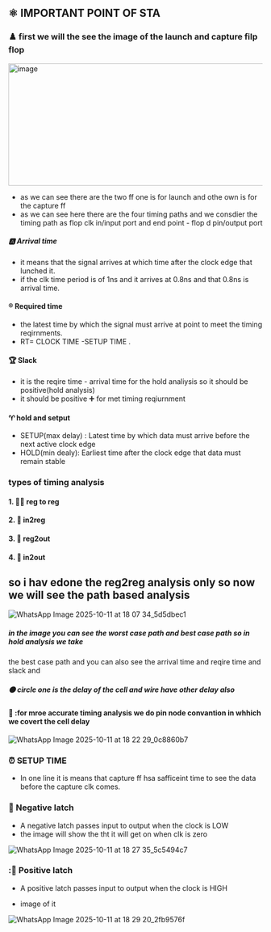 ## ⚛️ IMPORTANT POINT OF STA 

### ♟️ first we will the see the image of the launch and capture filp flop


<img width="600" height="242" alt="image" src="https://github.com/user-attachments/assets/9ab2f8db-34f5-472a-9dba-d5774663cfa1" />


- as we can see there are the two ff one is for launch and othe own is for the capture ff
- as we can see here there are the four timing paths and we consdier the timing path as flop clk in/input port and end point - flop d pin/output port

##### 🅰️ Arrival time 

- it means that the signal arrives at which time after the clock edge that lunched it.
- if the clk time period is of 1ns and it arrives at 0.8ns and that 0.8ns is arrival time.
  
#### ®️ Required time 

- the latest time by which the signal must arrive at point to meet the timing reqirnments.
- RT= CLOCK TIME -SETUP TIME .

#### 🏆 Slack
- it is the reqire time - arrival time for the hold analiysis so it should be positive(hold analysis)
- it should be positive ➕ for met timing reqiurnment


#### ♈ hold and setput
- SETUP(max delay) : Latest time by which data must arrive before the next active clock edge
- HOLD(min dealy): Earliest time after the clock edge that data must remain stable



### types of timing analysis
  
  #### 1. 🧜‍♂️ reg to reg
  #### 2. 🐪 in2reg
  #### 3. 🍬 reg2out
  #### 4. 🐼 in2out

## so i hav edone the reg2reg analysis only so now we will see the path based analysis

  ![WhatsApp Image 2025-10-11 at 18 07 34_5d5dbec1](https://github.com/user-attachments/assets/c92fb537-6677-43b2-886c-766a812dbbe9)



##### in the image you can see the worst case path and best case path so in hold analysis we take 
the best case path and you can also see the arrival time and reqire time and slack and 
##### ⚫ circle one is the delay of the cell and wire have other delay also   

 
#### 🧮 :for mroe accurate timing analysis we do pin node convantion in whhich we covert the cell delay 

![WhatsApp Image 2025-10-11 at 18 22 29_0c8860b7](https://github.com/user-attachments/assets/3f5f8e67-a093-46d6-bb72-9d3c1052c5f9)


### ⏰ SETUP TIME 

- In one line it is means that capture ff hsa safficeint time to see the data before the capture clk comes.


### 🫥 Negative latch 
  - A negative latch passes input to output when the clock is LOW
  - the image will show the tht it will get on when clk is zero

 
![WhatsApp Image 2025-10-11 at 18 27 35_5c5494c7](https://github.com/user-attachments/assets/60688bd2-932e-46e0-9dbd-69abcf7ca1f2)


### :🔮 Positive latch

- A positive latch passes input to output when the clock is HIGH

- image of it


![WhatsApp Image 2025-10-11 at 18 29 20_2fb9576f](https://github.com/user-attachments/assets/16fedefb-fad1-4f62-93c2-208f7d5d910d)























  

